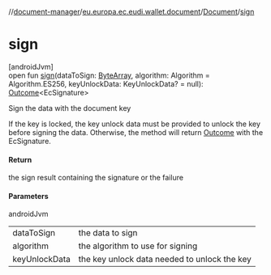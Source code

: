 //[document-manager](../../../index.md)/[eu.europa.ec.eudi.wallet.document](../index.md)/[Document](index.md)/[sign](sign.md)

# sign

[androidJvm]\
open fun [sign](sign.md)(dataToSign: [ByteArray](https://kotlinlang.org/api/latest/jvm/stdlib/kotlin/-byte-array/index.html), algorithm: Algorithm = Algorithm.ES256, keyUnlockData: KeyUnlockData? = null): [Outcome](../-outcome/index.md)&lt;EcSignature&gt;

Sign the data with the document key

If the key is locked, the key unlock data must be provided to unlock the key before signing the data. Otherwise, the method will return [Outcome](../-outcome/index.md) with the EcSignature.

#### Return

the sign result containing the signature or the failure

#### Parameters

androidJvm

| | |
|---|---|
| dataToSign | the data to sign |
| algorithm | the algorithm to use for signing |
| keyUnlockData | the key unlock data needed to unlock the key |

